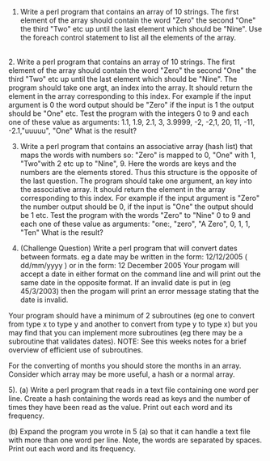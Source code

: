 1. Write a perl program that contains an array of 10 strings. The first element of the array should contain the word "Zero" the second "One" the third "Two" etc up until the last element which should be "Nine". Use the foreach control statement to list all the elements of the array.
<br/>
2. Write a perl program that contains an array of 10 strings. The first element of the array should contain the word "Zero" the second "One" the third "Two" etc up until the last element which should be "Nine". The program should take one argt, an index into the array. It should return the element in the array corresponding to this index. For example if the input argument is 0 the word output should be "Zero" if the input is 1 the output should be "One" etc. Test the program with the integers 0 to 9 and each one of these value as arguments: 1.1, 1.9, 2.1, 3, 3.9999, -2, -2,1, 20, 11, -11, -2.1,"uuuuu", "One" What is the result?

3. Write a perl program that contains an associative array (hash list) that maps the words with numbers so: "Zero" is mapped to 0, "One" with 1, "Two"with 2 etc up to "Nine", 9. Here the words are keys and the numbers are the elements stored. Thus this structure is the opposite of the last question. The program should take one argument, an key into the associative array. It should return the element in the array corresponding to this index. For example if the input argument is "Zero" the number output should be 0, if the input is "One" the output should be 1 etc. Test the program with the words "Zero" to "Nine" 0 to 9 and each one of these value as arguments: "one:, "zero", "A Zero", 0, 1, 1, "Ten" What is the result?


4. (Challenge Question) Write a perl program that will convert dates between formats. eg a date may be written in the form: 12/12/2005 ( dd/mm/yyyy ) or in the form: 12 December 2005   Your progam will accept a date in either format on the command line and will print out the same date in the opposite format. If an invalid date is put in (eg 45/3/2003) then the progam will print an error message stating that the date is invalid.

Your program should have a minimum of 2 subroutines (eg one to convert from type x to type y and another to convert from type y to type x) but you may find that you can implement more subroutines (eg there may be a subroutine that validates dates).
NOTE: See this weeks notes for a brief overview of efficient use of subroutines.

For the converting of months you should store the months in an array. Consider which array may be more useful, a hash or a normal array.

5). (a) Write a perl program that reads in a text file containing
one word per line. Create a hash containing the words read as 
keys and the number of times they have been read as the value.
Print out each word and its frequency.

(b) Expand the program you wrote in 5 (a) so that it can handle
a text file with more than one word per line. Note, the words 
are separated by spaces. Print out each word and its frequency.